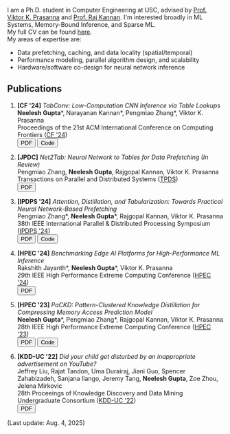 <!-- I am a joint Bachelor's and Master's student in CS working in the [Data Science Lab](https://dslab.usc.edu/) at USC, advised by [Prof. Viktor K. Prasanna](https://sites.usc.edu/prasanna/) and [Prof. Rajgopal Kannan](https://viterbi.usc.edu/directory/faculty/Kannan/Rajgopal).<br>
My full CV can be found [here](https://neeleshg23.github.io/autoCV/cv.pdf).<br>
I'm interested in the following topics:
- Data Prefetching & Memory Subsystems
- Heterogeneous Computing with Integrated & Discrete Accelerators
- Low-Cost Neural Network Inference & Edge Computing
- Model-Architecture & Hardware-Software Co-Design -->
I am a Ph.D. student in Computer Engineering at USC, advised by [Prof. Viktor K. Prasanna](https://sites.usc.edu/prasanna/) and [Prof. Raj Kannan](https://viterbi.usc.edu/directory/faculty/Kannan/Rajgopal). I'm interested broadly in ML Systems, Memory-Bound Inference, and Sparse ML.<br>
My full CV can be found [here](https://neeleshg23.github.io/autoCV/cv.pdf).<br>
My areas of expertise are:
- Data prefetching, caching, and data locality (spatial/temporal)
- Performance modeling, parallel algorithm design, and scalability
- Hardware/software co-design for neural network inference

## Publications

1. __[CF '24]__ _TabConv: Low-Computation CNN Inference via Table Lookups_<br>
__Neelesh Gupta__\*, Narayanan Kannan\*, Pengmiao Zhang\*, Viktor K. Prasanna<br>
Proceedings of the 21st ACM International Conference on Computing Frontiers ([CF '24](https://www.computingfrontiers.org/2024/))<br>
<button onclick="window.location.href='https://neeleshg23.github.io/TabConv_Camera_Ready.pdf';">PDF</button>
<button onclick="window.location.href='https://github.com/neeleshg23/TabConv';">Code</button>

2. __[JPDC]__ _Net2Tab: Neural Network to Tables for Data Prefetching (In Review)_<br> 
Pengmiao Zhang, __Neelesh Gupta__, Rajgopal Kannan, Viktor K. Prasanna<br>
Transactions on Parallel and Distributed Systems ([TPDS](https://www.computer.org/csdl/journal/td))<br>
<button onclick="window.location.href='https://neeleshg23.github.io/TPDS_submitted.pdf';">PDF</button>

2. __[IPDPS '24]__ _Attention, Distillation, and Tabularization: Towards Practical Neural Network-Based Prefetching_<br>
Pengmiao Zhang\*, __Neelesh Gupta__\*, Rajgopal Kannan, Viktor K. Prasanna<br> 
38th IEEE International Parallel & Distributed Processing Symposium ([IPDPS '24](https://www.ipdps.org/ipdps2024/))<br>
<button onclick="window.location.href='https://arxiv.org/pdf/2401.06362.pdf';">PDF</button>
<button onclick="window.location.href='https://github.com/neeleshg23/DART';">Code</button>

3. __[HPEC '24]__ _Benchmarking Edge AI Platforms for High-Performance ML Inference_<br>
Rakshith Jayanth\*, __Neelesh Gupta__\*, Viktor K. Prasanna<br>
29th IEEE High Performance Extreme Computing Conference ([HPEC '24](https://ieee-hpec.org/index.php/ieee-hpec-2023-prelim-agenda/))<br>
<button onclick="window.location.href='https://neeleshg23.github.io/HPEC24_submitted.pdf';">PDF</button>

4. __[HPEC '23]__ _PaCKD: Pattern-Clustered Knowledge Distillation for Compressing Memory Access Prediction Model_<br>
__Neelesh Gupta__\*, Pengmiao Zhang\*, Rajgopal Kannan, Viktor K. Prasanna<br>
28th IEEE High Performance Extreme Computing Conference ([HPEC '23](https://ieee-hpec.org/index.php/ieee-hpec-2023-prelim-agenda/))<br>
<button onclick="window.location.href='https://arxiv.org/pdf/2402.13441.pdf';">PDF</button>
<button onclick="window.location.href='https://github.com/neeleshg23/PaCKD';">Code</button>

5. __[KDD-UC '22]__ _Did your child get disturbed by an inappropriate advertisement on YouTube?_<br>
Jeffrey Liu, Rajat Tandon, Uma Durairaj, Jiani Guo, Spencer Zahabizadeh, Sanjana Ilango, Jeremy Tang, __Neelesh Gupta__, Zoe Zhou, Jelena Mirkovic<br>
28th Proceeings of Knowledge Discovery and Data Mining Undergraduate Consortium ([KDD-UC '22](https://www.kdd.org/kdd2022/kdd-uc.html))<br>
<button onclick="window.location.href='https://arxiv.org/pdf/2211.02356.pdf';">PDF</button>

(Last update: Aug. 4, 2025)
